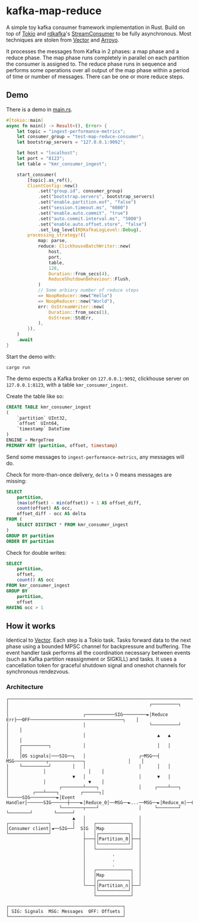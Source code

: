 # kafka-map-reduce

A simple toy kafka consumer framework implementation in Rust. Build on top of [Tokio](https://tokio.rs/) and [rdkafka](https://docs.rs/rdkafka/latest/rdkafka/index.html)'s [StreamConsumer](https://docs.rs/rdkafka/latest/rdkafka/consumer/stream_consumer/struct.StreamConsumer.html) to be fully asynchronous. Most techniques are stolen from [Vector](https://vector.dev/) and [Arroyo](https://github.com/getsentry/arroyo).

It processes the messages from Kafka in 2 phases: a map phase and a reduce phase. The map phase runs completely in parallel on each partition the consumer is assigned to. The reduce phase runs in sequence and performs some operations over all output of the map phase within a period of time or number of messages. There can be one or more reduce steps.

## Demo

There is a demo in [main.rs](https://github.com/john-z-yang/kafka-map-reduce-consumer/blob/main/src/main.rs).

```rust
#[tokio::main]
async fn main() -> Result<(), Error> {
    let topic = "ingest-performance-metrics";
    let consumer_group = "test-map-reduce-consumer";
    let bootstrap_servers = "127.0.0.1:9092";

    let host = "localhost";
    let port = "8123";
    let table = "kmr_consumer_ingest";

    start_consumer(
        [topic].as_ref(),
        ClientConfig::new()
            .set("group.id", consumer_group)
            .set("bootstrap.servers", bootstrap_servers)
            .set("enable.partition.eof", "false")
            .set("session.timeout.ms", "6000")
            .set("enable.auto.commit", "true")
            .set("auto.commit.interval.ms", "5000")
            .set("enable.auto.offset.store", "false")
            .set_log_level(RDKafkaLogLevel::Debug),
        processing_strategy!({
            map: parse,
            reduce: ClickhouseBatchWriter::new(
                host,
                port,
                table,
                128,
                Duration::from_secs(4),
                ReduceShutdownBehaviour::Flush,
            )
            // Some arbiary number of reduce steps
            => NoopReducer::new("Hello")
            => NoopReducer::new("World"),
            err: OsStreamWriter::new(
                Duration::from_secs(1),
                OsStream::StdErr,
            ),
        }),
    )
    .await
}

```

Start the demo with:

```console
cargo run
```

The demo expects a Kafka broker on `127.0.0.1:9092`, clickhouse server on `127.0.0.1:8123`, with a table `kmr_consumer_ingest`.

Create the table like so:

```sql
CREATE TABLE kmr_consumer_ingest
(
    `partition` UInt32,
    `offset` UInt64,
    `timestamp` DateTime
)
ENGINE = MergeTree
PRIMARY KEY (partition, offset, timestamp)
```

Send some messages to `ingest-performance-metrics`, any messages will do.

Check for more-than-once delivery, `delta` > 0 means messages are missing:

```sql
SELECT
    partition,
    (max(offset) - min(offset)) + 1 AS offset_diff,
    count(offset) AS occ,
    offset_diff - occ AS delta
FROM (
    SELECT DISTINCT * FROM kmr_consumer_ingest
)
GROUP BY partition
ORDER BY partition
```

Check for double writes:

```sql
SELECT
    partition,
    offset,
    count() AS occ
FROM kmr_consumer_ingest
GROUP BY
    partition,
    offset
HAVING occ > 1
```

## How it works

Identical to [Vector](https://vector.dev/docs/about/under-the-hood/architecture/concurrency-model/). Each step is a Tokio task. Tasks forward data to the next phase using a bounded MPSC channel for backpressure and buffering. The event handler task performs all the coordination necessary between events (such as Kafka partition reassignment or SIGKILL) and tasks. It uses a cancellation token for graceful shutdown signal and oneshot channels for synchronous rendezvous.

### Architecture

```text
┌──────────────────────────────────────────────────────────────────────────────────────────────────────────────┐
│                                                     ┌──────────┐                                             │
│                            ┌───────────SIG─────────►│Reduce Err├──OFF───────────────────────────────────┐    │
│                            │                        └──────────┘                                        │    │
│                            │                           ▲   ▲                                            │    │
│    ┌──────────┐            │                           │   │                                            │    │
│    │OS signals│───SIG──┐   │                    ┌─MSG──┤  MSG────────────┬─────────────┐                │    │
│    └──────────┘        │   │                    │      │   │             │             │                │    │
│                        ▼   │                    │      ▼   │             │             │                ▼    │
│                   ┌────────┴────┐               │     ┌────┴───┐         │         ┌───┴────┐        ┌──────┐│
└─────SIG──────────►│Event Handler│──────SIG──────┼────►│Reduce_0│──MSG──►...──MSG──►│Reduce_m│──OFF──►│Commit│┘
                    └────────┬────┘               │     └────────┘                   └────────┘        └──────┘ 
                         ▲   │                    │                                                             
┌───────────────┐        │   │   ┌─────────────┐  │                                                             
│Consumer client│◄──SIG──┘  SIG  │Map          │  │                                                             
└───────────────┘            │   │┌───────────┐│  │                                                             
                             ├───┤│Partition_0│├──┤                                                             
                             │   │└───────────┘│  │                                                             
                             │   └─────────────┘  │                                                             
                             │          .         │                                                             
                             │          .         │                                                             
                             │          .         │                                                             
                             │   ┌─────────────┐  │                                                             
                             │   │Map          │  │                                                             
                             │   │┌───────────┐│  │                                                             
                             └───┤│Partition_n│├──┘                                                             
                                 │└───────────┘│                                                                
                                 └─────────────┘                                                                
                                                                                                                
┌───────────────────────────────────────────┐                                                                   
│ SIG: Signals  MSG: Messages  OFF: Offsets │                                                                   
└───────────────────────────────────────────┘                                                                   
```
